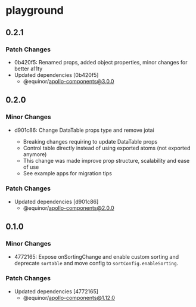 # playground

## 0.2.1

### Patch Changes

- 0b420f5: Renamed props, added object properties, minor changes for better a11ty
- Updated dependencies [0b420f5]
  - @equinor/apollo-components@3.0.0

## 0.2.0

### Minor Changes

- d901c86: Change DataTable props type and remove jotai

  - Breaking changes requiring to update DataTable props
  - Control table directly instead of using exported atoms (not exported anymore)
  - This change was made improve prop structure, scalability and ease of use
  - See example apps for migration tips

### Patch Changes

- Updated dependencies [d901c86]
  - @equinor/apollo-components@2.0.0

## 0.1.0

### Minor Changes

- 4772165: Expose onSortingChange and enable custom sorting and deprecate `sortable` and move config to `sortConfig.enableSorting`.

### Patch Changes

- Updated dependencies [4772165]
  - @equinor/apollo-components@1.12.0
